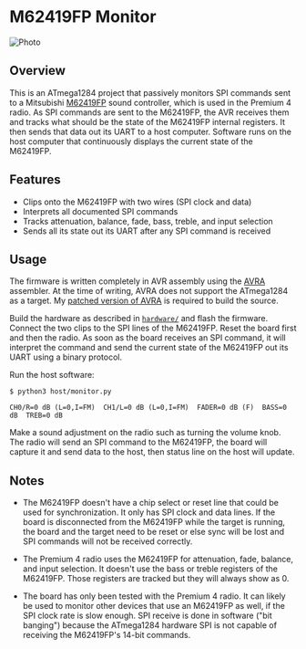 # M62419FP Monitor

![Photo](https://user-images.githubusercontent.com/52712/38273422-bed866be-3740-11e8-880b-c5b14daa2f4f.png)

## Overview

This is an ATmega1284 project that passively monitors SPI commands sent to a Mitsubishi [M62419FP](https://web.archive.org/web/20180405163918/https://www.renesas.com/en-us/doc/products/assp/rej03f0207_m62419fpds.pdf) sound controller, which is used in the Premium 4 radio.  As SPI commands are sent to the M62419FP, the AVR receives them and tracks what should be the state of the M62419FP internal registers.  It then sends that data out its UART to a host computer.  Software runs on the host computer that continuously displays the current state of the M62419FP.  

## Features

 - Clips onto the M62419FP with two wires (SPI clock and data)
 - Interprets all documented SPI commands
 - Tracks attenuation, balance, fade, bass, treble, and input selection
 - Sends all its state out its UART after any SPI command is received

## Usage

The firmware is written completely in AVR assembly using the  [AVRA](http://avra.sourceforge.net/) assembler.  At the time of writing, AVRA does not support the ATmega1284 as a target.  My [patched version of AVRA](https://github.com/mnaberez/avra) is required to build the source.

Build the hardware as described in [`hardware/`](./hardware/) and flash the firmware.
Connect the two clips to the SPI lines of the M62419FP.  Reset the board first and then the radio.  As soon as the board receives an SPI command, it will interpret the command and send the current state of the M62419FP out its UART using a binary protocol.

Run the host software:

```
$ python3 host/monitor.py

CH0/R=0 dB (L=0,I=FM)  CH1/L=0 dB (L=0,I=FM)  FADER=0 dB (F)  BASS=0 dB  TREB=0 dB
```

Make a sound adjustment on the radio such as turning the volume knob.  The radio will send an SPI command to the M62419FP, the board will capture it and send data to the host, then status line on the host will update.

## Notes

- The M62419FP doesn't have a chip select or reset line that could be used for synchronization.  It only has SPI clock and data lines.  If the board is disconnected from the M62419FP while the target is running, the board and
the target need to be reset or else sync will be lost and SPI commands will not be received correctly.

- The Premium 4 radio uses the M62419FP for attenuation, fade, balance, and input selection.  It doesn't use the bass or treble registers of the M62419FP.  Those registers are tracked but they will always show as 0.

- The board has only been tested with the Premium 4 radio.  It can likely be used to monitor other devices that use an M62419FP as well, if the SPI clock rate is slow enough.  SPI receive is done in software ("bit banging") because the ATmega1284 hardware SPI is not capable of receiving the M62419FP's 14-bit commands.

